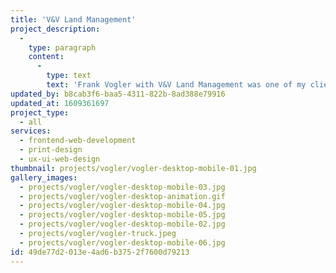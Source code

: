 ```yaml
---
title: 'V&V Land Management'
project_description:
  -
    type: paragraph
    content:
      -
        type: text
        text: 'Frank Vogler with V&V Land Management was one of my clients when I worked in the print industry. When I started ninebar, Frank reached out for my design services, where I developed print materials such as brochures, business cards, portfolios, and vehicle graphics. In the Fall of 2018, he asked for a website redesign. I used his older WordPress site to develop a new site on a new platform. I used Craft CMS, Tailwind CSS, and JQuery to build a new, streamlined, and easier to consume website.'
updated_by: b8cab3f6-baa5-4311-822b-8ad388e79916
updated_at: 1609361697
project_type:
  - all
services:
  - frontend-web-development
  - print-design
  - ux-ui-web-design
thumbnail: projects/vogler/vogler-desktop-mobile-01.jpg
gallery_images:
  - projects/vogler/vogler-desktop-mobile-03.jpg
  - projects/vogler/vogler-desktop-animation.gif
  - projects/vogler/vogler-desktop-mobile-04.jpg
  - projects/vogler/vogler-desktop-mobile-05.jpg
  - projects/vogler/vogler-desktop-mobile-02.jpg
  - projects/vogler/vogler-truck.jpeg
  - projects/vogler/vogler-desktop-mobile-06.jpg
id: 49de77d2-013e-4ad6-b375-2f7600d79213
---
```

